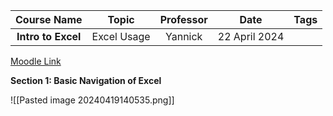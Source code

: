 |    Course Name     |    Topic    | Professor |     Date      | Tags |
| :----------------: | :---------: | :-------: | :-----------: | :--: |
| **Intro to Excel** | Excel Usage |  Yannick  | 22 April 2024 |      |

[Moodle Link](https://dstisas-my.sharepoint.com/personal/yannick_ramond_dsti_institute/_layouts/15/onedrive.aspx?id=%2Fpersonal%2Fyannick%5Framond%5Fdsti%5Finstitute%2FDocuments%2FExcel%2BVBA%2FSmart%20%2D%20Learn%20Excel%20365%5FEssential%20%2D%20Jan21%2Epdf&parent=%2Fpersonal%2Fyannick%5Framond%5Fdsti%5Finstitute%2FDocuments%2FExcel%2BVBA&ga=1)

**Section 1: Basic Navigation of Excel**

![[Pasted image 20240419140535.png]]


